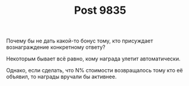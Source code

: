 ﻿---
title: "Post 9835"
se.owner.user_id: 32793
se.owner.display_name: "iluxa1810"
se.owner.link: "https://ru.meta.stackoverflow.com/users/32793/iluxa1810"
se.link: "https://ru.meta.stackoverflow.com/q/9835"
se.post_id: 9835
se.post_type: question
se.score: -5
---
<p>Почему бы не дать какой-то бонус тому, кто присуждает вознаграждение конкретному ответу?</p>

<p>Некоторым бывает всё равно, кому награда улетит автоматически.</p>

<p>Однако, если сделать, что N% стоимости возвращалось тому кто её объявил, то награды вручали бы активнее.</p>
